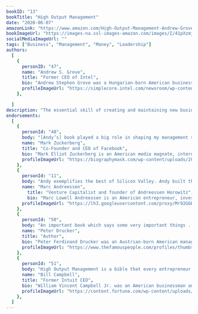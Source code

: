 ```yaml
---
bookID: "13"
bookTitle: "High Output Management"
date: "2020-06-07"
amazonLink: "https://www.amazon.com/High-Output-Management-Andrew-Grove/dp/0679762884"
bookImageUrl: "https://images-na.ssl-images-amazon.com/images/I/41pXzmjz9KL._SX322_BO1,204,203,200_.jpg"
socialMediaImageUrl: ""
tags: ["Business", "Management", "Money", "Leadership"]
authors:
  [
    {
      personID: "47",
      name: "Andrew S. Grove",
      title: "Former CEO of Intel",
      bio: "Andrew Stephen Grove was a Hungarian-born American businessman, engineer, author and a pioneer in the semiconductor industry. He escaped from Communist-controlled Hungary at the age of 20 and moved to the United States, where he finished his education.",
      profileImageUrl: "https://simplecore.intel.com/newsroom/wp-content/uploads/sites/11/2016/01/andrew-grove_2.jpg",
	},

  ]
description: "The essential skill of creating and maintaining new businesses—the art of the entrepreneur—can be summed up in a single word: managing. Born of Grove’s experiences at one of America’s leading technology companies, High Output Management is equally appropriate for sales managers, accountants, consultants, and teachers, as well as CEOs and startup founders. Grove covers techniques for creating highly productive teams, demonstrating methods of motivation that lead to peak performance—throughout, High Output Management is a practical handbook for navigating real-life business scenarios and a powerful management manifesto with the ability to revolutionize the way we work."
endorsements:
  [
    {
      personId: "48",
      body: "[Andy’s] book played a big role in shaping my management style",
      name: "Mark Zuckerberg",
	  title: "Co-Founder and CEO of Facebook",
	  bio: "Mark Elliot Zuckerberg is an American media magnate, internet entrepreneur, and philanthropist. He is known for co-founding Facebook, Inc. and serves as its chairman, chief executive officer, and controlling shareholder.",
      profileImageUrl: "https://biographymask.com/wp-content/uploads/2020/05/Mark-Zuckerberg.jpg",
	},
	{
      personId: "11",
      body: "Andy exemplifies the best of Silicon Valley. Andy built the model for what a high quality Silicon Valley company could be.",
      name: "Marc Andreessen",
	    title: "Venture Capitalist and founder of Andreessen Horowitz",
	    bio: "Marc Lowell Andreessen is an American entrepreneur, investor, and software engineer. He is the co-author of Mosaic, the first widely used web browser; co-founder of Netscape; and co-founder and general partner of Silicon Valley venture capital firm Andreessen Horowitz.",
      profileImageUrl: "https://lh3.googleusercontent.com/proxy/Mr92GGKMSza1QI-zFd-a9rHbbQXMqDxk84fCVoioSdhkWYHHFHGW0oszz0DhOOA_2CPVa-dtaJP7CpAWNbjCwG4xOfk68lv8EA89Qq0wG4qlN9_D",
	},
	{
      personId: "50",
      body: "An important book which says some very important things . . . beautifully and with style.",
      name: "Peter Drucker",
	  title: "Author",
	  bio: "Peter Ferdinand Drucker was an Austrian-born American management consultant, educator, and author, whose writings contributed to the philosophical and practical foundations of the modern business corporation.",
      profileImageUrl: "https://www.thefamouspeople.com/profiles/thumbs/peter-drucker-4.jpg",
	},
	{
      personId: "51",
      body: "High Output Management is a bible that every entrepreneur and every manager in the country should look at, read and understand.",
      name: "Bill Campbell",
	  title: "Former Intuit CEO",
	  bio: "William Vincent Campbell Jr. was an American businessman and chairman of the board of trustees of Columbia University and chairman of the board of Intuit Inc. He was VP of Marketing and board director for Apple Inc. and CEO for Claris, Intuit, and GO Corporation.",
      profileImageUrl: "https://content.fortune.com/wp-content/uploads/2014/07/bill_campbell.jpg",
	},
  ]
---
```

